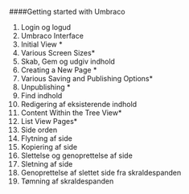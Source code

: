 ####Getting started with Umbraco 

1. Login og logud
2. Umbraco Interface
  1. Initial View *
  2. Various Screen Sizes* 
3.  Skab, Gem og udgiv indhold
  1. Creating a New Page  *
  2.  Various Saving and Publishing  Options*
  3.  Unpublishing *
4. Find indhold
5. Redigering af eksisterende indhold
  1. Content Within the Tree View*
  2. List View Pages*
6. Side orden
7. Flytning af side 
8. Kopiering af side
9. Slettelse og genoprettelse af side
  1. Sletning af side
  2. Genoprettelse af slettet side fra skraldespanden 
  3. Tømning af skraldespanden
